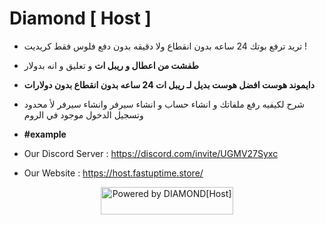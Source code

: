 # Diamond [ Host ]

- تريد ترفع بوتك 24 ساعه  بدون انقطاع ولا دقيقه بدون دفع فلوس فقط كريديت !
- **طفشت من اعطال و ريبل ات** و تعليق و انه بدولار
- **دايموند هوست افضل هوست بديل لـ ريبل ات 24 ساعه بدون انقطاع بدون دولارات**
- شرح لكيفيه رفع ملفاتك و انشاء حساب و انشاء سيرفر وانشاء سيرفر لأ محدود وتسجيل الدخول موجود في الروم
- **#example**

- Our Discord Server : https://discord.com/invite/UGMV27Syxc

- Our Website : https://host.fastuptime.store/
  
<div align="center">
    <p>
<img src="https://imgur.com/gallery/wHMOaq1" width="212" height="44" alt="Powered by DIAMOND[Host]"/></a>
  </p>
</div>
